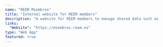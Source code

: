 ```yaml
---
name: "REEM Miembros"
title: "Internal website for REEM members"
description: "A website for REEM members to manage shared data such as events, collaborations, meetings, documents, etc."
links:
  "Website": "https://miembros.reem.es"
type: "Web App"
featured: true
---
```

